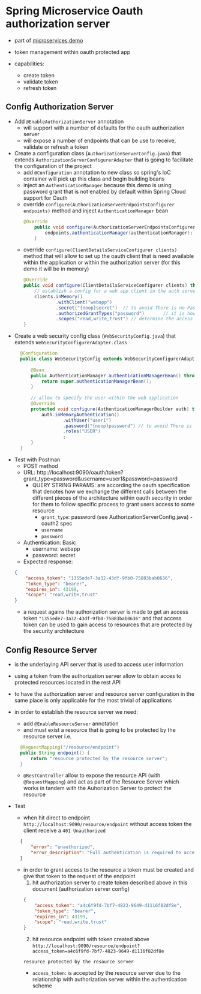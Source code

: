 # Spring Microservice Oauth authorization server

* part of [microservices demo](https://github.com/maurofokker/microservices-demo)

* token management within oauth protected app
* capabilities:
  * create token
  * validate token
  * refresh token
  
## Config Authorization Server

* Add `@EnableAuthorizationServer` annotation 
  * will support with a number of defaults for the oauth authorization server
  * will expose a number of endpoints that can be use to receive, validate or refresh a token
* Create a configuration class (`AuthorizationServerConfig.java`) that extends `AuthorizationServerConfigurerAdapter` 
  that is going to facilitate the configuration of the project
  * add `@Configuration` annotation to new class so spring's IoC container will pick up this class and begin building beans
  * inject an `AuthenticationManager` because this demo is using password grant that is not enabled by default within Spring Cloud 
    support for Oauth 
  * override `configure(AuthorizationServerEndpointsConfigurer endpoints)` method and inject `AuthenticationManager` bean
    ```java
    @Override
        public void configure(AuthorizationServerEndpointsConfigurer endpoints) throws Exception {
            endpoints.authenticationManager(authenticationManager);
        }
    ```
  * override `configure(ClientDetailsServiceConfigurer clients)` method that will allow to set up the oauth client that is need
    available within the application or within the authorization server (for this demo it will be in memory)
    ```java
    @Override
    public void configure(ClientDetailsServiceConfigurer clients) throws Exception {
        // establish a config for a web app client in the auth server config
        clients.inMemory()
                .withClient("webapp")
                .secret("{noop}secret")  // to avoid There is no PasswordEncoder mapped for the id \"null\"
                .authorizedGrantTypes("password")       // it is how user authenticate with the auth server
                .scopes("read,write,trust") // determine the access level to the different pieces of the API
    }
    ```
* Create a web security config class (`WebSecurityConfig.java`) that extends `WebSecurityConfigurerAdapter.class`
  ```java
    @Configuration
    public class WebSecurityConfig extends WebSecurityConfigurerAdapter {
    
        @Bean
        public AuthenticationManager authenticationManagerBean() throws Exception {
            return super.authenticationManagerBean();
        }
    
        // allow to specify the user within the web application
        @Override
        protected void configure(AuthenticationManagerBuilder auth) throws Exception {
            auth.inMemoryAuthentication()
                    .withUser("user1")
                    .password("{noop}password") // to avoid There is no PasswordEncoder mapped for the id \"null\"
                    .roles("USER")
                    ;
        }
    }
  ```
* Test with Postman
  * POST method
  * URL: http://localhost:9090/oauth/token?grant_type=password&username=user1&password=password
    * QUERY STRING PARAMS: are according the oauth specification that denotes how we exchange the different calls
      between the different pieces of the architecture within oauth security in order for them to follow specific
      process to grant users access to some resource 
      * `grant_type`: password (see AuthorizationServerConfig.java) - oauth2 spec
      * `username`
      * `password`
  * Authentication: Basic
    * username: webapp
    * password: secret
  * Expected response:
  ```json
  {
      "access_token": "1355ede7-3a32-43df-9fb0-75883bab0636",
      "token_type": "bearer",
      "expires_in": 43199,
      "scope": "read,write,trust"
  }
  ```
  * a request agains the authorization server is made to get an access token `"1355ede7-3a32-43df-9fb0-75883bab0636"` 
    and that access token can be used to gain access to resources that are protected by the security architecture

## Config Resource Server

* is the underlaying API server that is used to access user information 
* using a token from the authorization server allow to obtain acces to protected resources located in the rest API 
  
* to have the authorization server and resource server configuration in the same place is only applicable for the
  most trivial of applications 
* in order to establish the resource server we need:
  * add `@EnableResourceServer` annotation
  * and must exist a resource that is going to be protected by the resource server i.e.
  ```java
	@RequestMapping("/resource/endpoint")
	public String endpoint() {
		return "resource protected by the resource server";
	}
  ```
  * `@RestController` allow to expose the resource API (with `@RequestMapping`) and act as part
    of the Resource Server which works in tandem with the Auhorization Server to protect the resource
* Test
  * when hit direct to endpoint `http://localhost:9090/resource/endpoint` without access token the client receive a `401 Unauthorized`
  ```json
    {
        "error": "unauthorized",
        "error_description": "Full authentication is required to access this resource"
    }
  ```
  * in order to grant access to the resource a token must be created and give that token to the request of the endpoint
    1. hit authorization server to create token described above in this document (authorization server config)
    ```json
    {
        "access_token": "a4c6f9fd-7bf7-4823-9649-d1116f82df8e",
        "token_type": "bearer",
        "expires_in": 43199,
        "scope": "read,write,trust"
    }
    ```
    2. hit resource endpoint with token created above `http://localhost:9090/resource/endpoint?access_token=a4c6f9fd-7bf7-4823-9649-d1116f82df8e`
    ```
    resource protected by the resource server
    ```
    * `access_token`: is accepted by the resource server due to the relationship with authorization server within the authentication scheme

